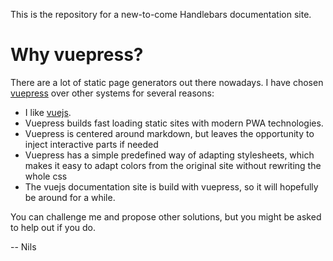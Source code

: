 This is the repository for a new-to-come Handlebars documentation site.

# Why vuepress?

There are a lot of static page generators out there nowadays. I have chosen [vuepress](https://v1.vuepress.vuejs.org) over other systems for several reasons:

* I like [vuejs]().
* Vuepress builds fast loading static sites with modern PWA technologies.
* Vuepress is centered around markdown, but leaves the opportunity to inject interactive parts if needed
* Vuepress has a simple predefined way of adapting stylesheets, which makes it easy to adapt colors from the 
  original site without rewriting the whole css
* The vuejs documentation site is build with vuepress, so it will hopefully be around for a while.

You can challenge me and propose other solutions, but you might be asked to help out if you do.

-- Nils



